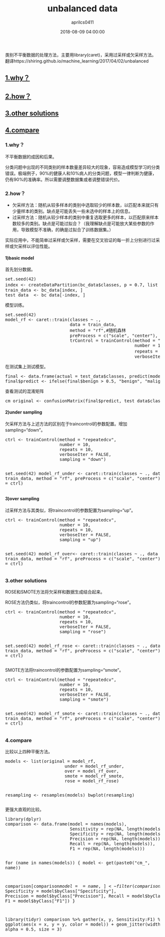 ﻿---
layout: post
title: unbalanced data
date: 2018-08-09 04:00:00
tags: basic R
author: aprilcs0411
---





   
<p>类别不平衡数据的处理方法，主要用library(caret)，采用过采样或欠采样方法。翻译https://shiring.github.io/machine_learning/2017/04/02/unbalanced</p>
<h2 id="heading1"><a href="#basic">1.why？</a></h2>
<h2 id="heading2"><a href="#b2">2.how？</a></h2>
<h2 id="heading3"><a href="#b3">3.other solutions</a></h2>
<h2 id="heading4"><a href="#l4">4.compare</a></h2>





<h3 id="basic" name="basic">1.why？</h3>
<p>不平衡数据的成因和后果。</p>
<p>分类问题中出现的不同类别的样本数量差异较大的现象，容易造成模型学习的分类错误。极端例子，90%的健康人和10%病人的分类问题，模型一律判断为健康，仍有90%的准确率。所以需要调整数据集或者调整错误代价。</p>

<h3 id="b2" name="b2">2.how？</h3>
<ul>
<li>欠采样方法：随机从较多样本的类别中选取较少的样本数，以匹配本来就只有少量样本的类别。缺点是可能丢失一些未选中的样本上的信息。</li>
<li>过采样方法：随机从较少样本的类别中重复选取更多的样本，以匹配原来样本数较多的类别。缺点是可能过拟合？（我理解缺点是可能放大某些参数的作用，导致模型不准确，的确是过拟合了训练数据集。）</li>
</ul>
<p>实际应用中，不能简单过采样或欠采样，需要在交叉验证的每一折上分别进行过采样或欠采样以评估性能。</p>

<h4 id="b4" name="b4">1)basic model</h4>
<p>首先划分数据。</p>
<pre>
set.seed(42)
index <- createDataPartition(bc_data$classes, p = 0.7, list = FALSE)#以class分层采样，训练数据70%。
train_data <- bc_data[index, ]
test_data  <- bc_data[-index, ]
</pre>
<p>模型训练。</p>
<pre>
set.seed(42)
model_rf <- caret::train(classes ~ .,
                         data = train_data,
                         method = "rf",#随机森林
                         preProcess = c("scale", "center"),
                         trControl = trainControl(method = "repeatedcv", 
                                                  number = 10, 
                                                  repeats = 10, #10次10折交叉验证
                                                  verboseIter = FALSE))
</pre>
<p>在测试集上测试模型。</p>
<pre>
final <- data.frame(actual = test_data$classes, predict(model_rf, newdata = test_data, type = "prob"))
final$predict <- ifelse(final$benign > 0.5, "benign", "malignant")
</pre>
<p>查看测试的混淆矩阵</p>
<pre>
cm_original <- confusionMatrix(final$predict, test_data$classes)
</pre>
<h4 id="b5" name="b5">2)under sampling</h4>
<p>欠采样方法与上述方法的区别在于traincontrol的参数配置。增加sampling=“down”。</p>
<pre>
ctrl <- trainControl(method = "repeatedcv", 
                     number = 10, 
                     repeats = 10, 
                     verboseIter = FALSE,
                     sampling = "down")

set.seed(42)
model_rf_under <- caret::train(classes ~ .,
                         data = train_data,
                         method = "rf",
                         preProcess = c("scale", "center"),
                         trControl = ctrl)
</pre>

<h4 id="b6" name="b6">3)over sampling</h4>
<p>过采样方法与其类似，将traincontrol的参数配置为sampling=“up”。</p>
<pre>
ctrl <- trainControl(method = "repeatedcv", 
                     number = 10, 
                     repeats = 10, 
                     verboseIter = FALSE,
                     sampling = "up")

set.seed(42)
model_rf_over<- caret::train(classes ~ .,
                         data = train_data,
                         method = "rf",
                         preProcess = c("scale", "center"),
                         trControl = ctrl)
</pre>

<h3 id="b3" name="b3">3.other solutions</h3>
<p>ROSE和SMOTE方法将欠采样和数据生成结合起来。</p>
<p>ROSE方法仍类似，将traincontrol的参数配置为sampling=“rose”。</p>
<pre>
ctrl <- trainControl(method = "repeatedcv", 
                     number = 10, 
                     repeats = 10, 
                     verboseIter = FALSE,
                     sampling = "rose")

set.seed(42)
model_rf_rose <- caret::train(classes ~ .,
                         data = train_data,
                         method = "rf",
                         preProcess = c("scale", "center"),
                         trControl = ctrl)
</pre>
<p>SMOTE方法将traincontrol的参数配置为sampling=“smote”。</p>
<pre>
ctrl <- trainControl(method = "repeatedcv", 
                     number = 10, 
                     repeats = 10, 
                     verboseIter = FALSE,
                     sampling = "smote")

set.seed(42)
model_rf_smote <- caret::train(classes ~ .,
                         data = train_data,
                         method = "rf",
                         preProcess = c("scale", "center"),
                         trControl = ctrl)
</pre>
<h3 id="l4" name="l4">4.compare</h3>
<p>比较以上四种平衡方法。</p>
<pre>
models <- list(original = model_rf,
                       under = model_rf_under,
                       over = model_rf_over,
                       smote = model_rf_smote,
                       rose = model_rf_rose)

resampling <- resamples(models)
bwplot(resampling)
</pre>
<p>更强大直观的比较。</p>
<pre>
library(dplyr)
comparison <- data.frame(model = names(models),
                         Sensitivity = rep(NA, length(models)),
                         Specificity = rep(NA, length(models)),
                         Precision = rep(NA, length(models)),
                         Recall = rep(NA, length(models)),
                         F1 = rep(NA, length(models)))

for (name in names(models)) {
  model <- get(paste0("cm_", name))
  
  comparison[comparison$model == name, ] <- filter(comparison, model == name) %>%
    mutate(Sensitivity = model$byClass["Sensitivity"],
           Specificity = model$byClass["Specificity"],
           Precision = model$byClass["Precision"],
           Recall = model$byClass["Recall"],
           F1 = model$byClass["F1"])
}

library(tidyr)
comparison %>%
  gather(x, y, Sensitivity:F1) %>%
  ggplot(aes(x = x, y = y, color = model)) +
    geom_jitter(width = 0.2, alpha = 0.5, size = 3)
</pre>